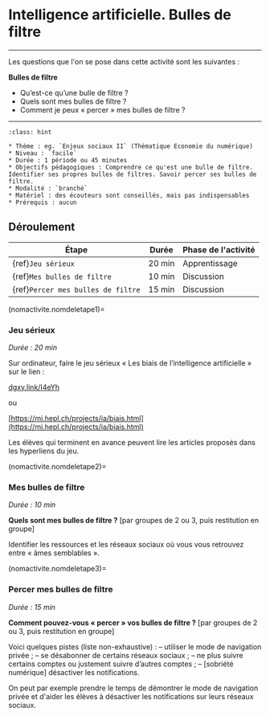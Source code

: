 # Intelligence artificielle. Bulles de filtre

---- 

Les questions que l'on se pose dans cette activité sont les suivantes :

**Bulles de filtre**
* Qu’est-ce qu’une bulle de filtre ?
* Quels sont mes bulles de filtre ?
* Comment je peux « percer » mes bulles de filtre ?


----

```{admonition} Intelligence artificielle. Bulles de filtre
:class: hint

* Thème : eg. `Enjeux sociaux II` (Thèmatique Economie du numérique)
* Niveau : `facile`
* Durée : 1 période ou 45 minutes
* Objectifs pédagogiques : Comprendre ce qu'est une bulle de filtre. Identifier ses propres bulles de filtres. Savoir percer ses bulles de filtre.
* Modalité : `branché`
* Matériel : des écouteurs sont conseillés, mais pas indispensables
* Prérequis : aucun

```

## Déroulement


| Étape                                   | Durée  | Phase de l'activité   | 
|---------------------------------------|------ |---------------------|
| {ref}`Jeu sérieux`                    | 20 min  | Apprentissage           |
| {ref}`Mes bulles de filtre`           | 10 min  | Discussion |
| {ref}`Percer mes bulles de filtre`    | 15 min  | Discussion           |



(nomactivite.nomdeletape1)=
### Jeu sérieux 

*Durée : 20 min*

Sur ordinateur, faire le jeu sérieux « Les biais de l’intelligence artificielle » sur le lien :

[dgxy.link/I4eYh](https://dgxy.link/I4eYh)

ou

[https://mi.hepl.ch/projects/ia/biais.html](https://mi.hepl.ch/projects/ia/biais.html)

Les élèves qui terminent en avance peuvent lire les articles proposés dans les hyperliens du jeu.


(nomactivite.nomdeletape2)=
### Mes bulles de filtre 

*Durée : 10 min*

**Quels sont mes bulles de filtre ?** [par groupes de 2 ou 3, puis restitution en groupe]

Identifier les ressources et les réseaux sociaux où vous vous retrouvez entre « âmes semblables ». 



(nomactivite.nomdeletape3)=
### Percer mes bulles de filtre

*Durée : 15 min*

**Comment pouvez-vous « percer » vos bulles de filtre ?** [par groupes de 2 ou 3, puis restitution en groupe]

Voici quelques pistes (liste non-exhaustive) :
– utiliser le mode de navigation privée ;
– se désabonner de certains réseaux sociaux ;
– ne plus suivre certains comptes ou justement suivre d’autres comptes ; – [sobriété numérique] désactiver les notifications.

On peut par exemple prendre le temps de démontrer le mode de navigation privée et d'aider les élèves à désactiver les notifications sur leurs réseaux sociaux.

